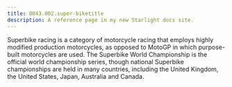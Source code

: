 ```yaml
---
title: 0043.002.super-biketitle
description: A reference page in my new Starlight docs site.
---
```

Superbike racing is a category of motorcycle racing that employs highly modified production motorcycles, 
as opposed to MotoGP in which purpose-built motorcycles are used. 
The Superbike World Championship is the official world championship series, 
though national Superbike championships are held in many countries, 
including the United Kingdom, the United States, Japan, Australia and Canada. 
